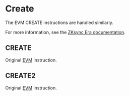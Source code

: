 # Create

The EVM CREATE instructions are handled similarly.

For more information, see the [ZKsync Era documentation](/zksync-protocol/differences/evm-instructions#create-create2).



## CREATE

Original [EVM](https://www.evm.codes/#f0?fork=shanghai) instruction.



## CREATE2

Original [EVM](https://www.evm.codes/#f5?fork=shanghai) instruction.
